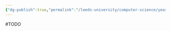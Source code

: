 ```yaml
---
{"dg-publish":true,"permalink":"/leeds-university/computer-science/year-1/fundamental-math-concepts/definitions/definition-2-30-directed-graph/"}
---
```



#TODO 